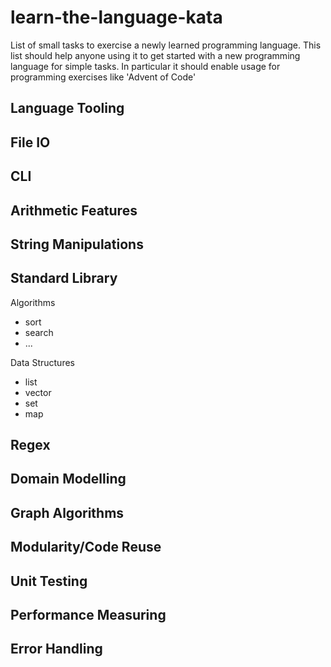 # learn-the-language-kata

List of small tasks to exercise a newly learned programming language.
This list should help anyone using it to get started with a new programming language for simple tasks.
In particular it should enable usage for programming exercises like 'Advent of Code'

## Language Tooling

## File IO

## CLI

## Arithmetic Features

## String Manipulations

## Standard Library

Algorithms

- sort
- search
- ...

Data Structures

- list
- vector
- set
- map

## Regex

## Domain Modelling

## Graph Algorithms

## Modularity/Code Reuse

## Unit Testing

## Performance Measuring

## Error Handling
